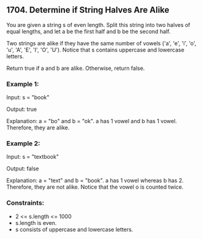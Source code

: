 ## 1704. Determine if String Halves Are Alike

You are given a string s of even length. Split this string into two halves of equal lengths, and let a be the first half and b be the second half.

Two strings are alike if they have the same number of vowels ('a', 'e', 'i', 'o', 'u', 'A', 'E', 'I', 'O', 'U'). Notice that s contains uppercase and lowercase letters.

Return true if a and b are alike. Otherwise, return false.

### Example 1:

Input: s = "book"

Output: true

Explanation: a = "bo" and b = "ok". a has 1 vowel and b has 1 vowel. Therefore, they are alike.

### Example 2:

Input: s = "textbook"

Output: false

Explanation: a = "text" and b = "book". a has 1 vowel whereas b has 2. Therefore, they are not alike.
Notice that the vowel o is counted twice.

### Constraints:

- 2 <= s.length <= 1000
- s.length is even.
- s consists of uppercase and lowercase letters.
